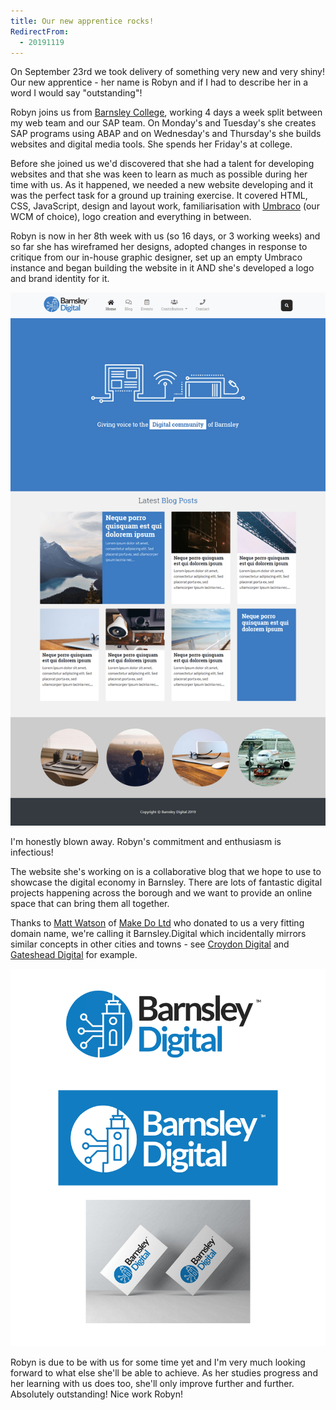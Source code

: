 ```yaml
---
title: Our new apprentice rocks!
RedirectFrom:
  - 20191119
---
```

On September 23rd we took delivery of something very new and very shiny! Our new apprentice - her name is Robyn and if I had to describe her in a word I would say "outstanding"!

Robyn joins us from [Barnsley College](https://barnsley.ac.uk), working 4 days a week split between my web team and our SAP team. On Monday's and Tuesday's she creates SAP programs using ABAP and on Wednesday's and Thursday's she builds websites and digital media tools. She spends her Friday's at college.

Before she joined us we'd discovered that she had a talent for developing websites and that she was keen to learn as much as possible during her time with us. As it happened, we needed a new website developing and it was the perfect task for a ground up training exercise. It covered HTML, CSS, JavaScript, design and layout work, familiarisation with [Umbraco](https://umbraco.com) (our WCM of choice), logo creation and everything in between.

Robyn is now in her 8th week with us (so 16 days, or 3 working weeks) and so far she has wireframed her designs, adopted changes in response to critique from our in-house graphic designer, set up an empty Umbraco instance and began building the website in it AND she's developed a logo and brand identity for it.

![Barnsley.Digital website design](/assets/images/2019-11-19-blog-design.png)

I'm honestly blown away. Robyn's commitment and enthusiasm is infectious!

The website she's working on is a collaborative blog that we hope to use to showcase the digital economy in Barnsley. There are lots of fantastic digital projects happening across the borough and we want to provide an online space that can bring them all together.

Thanks to [Matt Watson](https://twitter.com/mwtsn) of [Make Do Ltd](https://www.makedo.net/) who donated to us a very fitting domain name, we're calling it Barnsley.Digital which incidentally mirrors similar concepts in other cities and towns - see [Croydon Digital](https://croydon.digital) and [Gateshead Digital](https://digital.gateshead.gov.uk) for example.

![Barnsley.Digital brand identity](/assets/images/2019-11-19-brand-identity.png)

Robyn is due to be with us for some time yet and I'm very much looking forward to what else she'll be able to achieve. As her studies progress and her learning with us does too, she'll only improve further and further. Absolutely outstanding! Nice work Robyn!